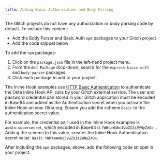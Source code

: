 ```yaml
---
title: Adding Basic Authorization and Body Parsing
---
```


The Glitch projects do not have any authorization or body parsing code by default. To include this content:

* Add the Body Parser and Basic Auth `npm` packages to your Glitch project
* Add the code snippet below

To add the `npm` packages:

1. Click on the `package.json` file in the left-hand project menu.
2. From the `Add Package` drop-down, search for the `express-basic-auth` and `body-parser` packages.
3. Click each package to add to your project.

The Inline Hook examples use [HTTP Basic Authentication](/books/api-security/authn/api-authentication-options/#http-basic-authentication) to authenticate the Okta Inline Hook API calls by your Glitch external service. The user and password credential pair stored in your Glitch application must be encoded in Base64 and added as the Authentication secret when you activate the Inline Hook on your Okta org. Ensure you add the scheme `Basic` to the authentication secret value.

For example, the credential pair used in the Inline Hook examples is `admin:supersecret`, which encoded in Base64 is `YWRtaW46c3VwZXJzZWNyZXQ= `. Adding the scheme to this value, creates the Inline Hook Authentication secret value: `Basic YWRtaW46c3VwZXJzZWNyZXQ=`.

After including the `npm` packages, above, add the following code snippet in your project.

<StackSelector snippet="auth"/>

<NextSectionLink/>
